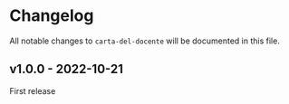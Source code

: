 # Changelog

All notable changes to `carta-del-docente` will be documented in this file.

## v1.0.0 - 2022-10-21

First release
